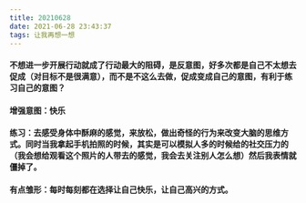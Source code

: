 ```yaml
---
title: 20210628
date: 2021-06-28 23:43:37
tags: 让我再想一想
---
```

#### 不想进一步开展行动就成了行动最大的阻碍，是反意图，好多次都是自己不太想去促成（对目标不是很满意），而不是不这么去做，促成变成自己的意图，有利于练习自己的意图？
#### 增强意图：快乐
#### 练习：去感受身体中酥麻的感觉，来放松，做出奇怪的行为来改变大脑的思维方式。同时当我拿起手机拍照的时候，其实是可以模拟人多的时候给的社交压力的（我会想给观看这个照片的人带去的感觉，我会去关注别人怎么想）然后我表情就僵掉了。
#### 有点雏形：每时每刻都在选择让自己快乐，让自己高兴的方式。